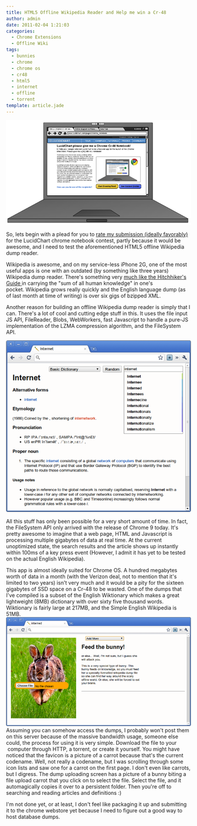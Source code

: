 ```yaml
---
title: HTML5 Offline Wikipedia Reader and Help me win a Cr-48
author: admin
date: 2011-02-04 1:21:03
categories:
  - Chrome Extensions
  - Offline Wiki
tags: 
  - bunnies
  - chrome
  - chrome os
  - cr48
  - html5
  - internet
  - offline
  - torrent
template: article.jade
---
```


[![](690-11.png "690 (1)")](http://www.lucidchart.com/community/examples/view/4d40ad1f-f1b0-44a7-b39b-1db00ac17bf0)

So, lets begin with a plead for you to [rate my submission (ideally favorably)](http://www.lucidchart.com/community/examples/view/4d40ad1f-f1b0-44a7-b39b-1db00ac17bf0) for the LucidChart chrome notebook contest, partly because it would be awesome, and I need to test the aforementioned HTML5 offline Wikipedia dump reader.

Wikipedia is awesome, and on my service-less iPhone 2G, one of the most useful apps is one with an outdated (by something like three years) Wikipedia dump reader. There's something very [much like the Hitchhiker's Guide ](http://xkcd.com/548/)in carrying the "sum of all human knowledge" in one's pocket. Wikipedia grows really quickly and the English language dump (as of last month at time of writing) is over six gigs of bzipped XML.

Another reason for building an offline Wikipedia dump reader is simply that I can. There's a lot of cool and cutting edge stuff in this. It uses the file input JS API, FileReader, Blobs, WebWorkers, fast Javascript to handle a pure-JS implementation of the LZMA compression algorithm, and the FileSystem API.

[![](Internet-Google-Chrome_002.png "Internet - Google Chrome_002")](Internet-Google-Chrome_002.png)

All this stuff has only been possible for a very short amount of time. In fact, the FileSystem API only arrived with the release of Chrome 9 today. It's pretty awesome to imagine that a web page, HTML and Javascript is processing multiple gigabytes of data at real time. At the current unoptimized state, the search results and the article shows up instantly within 100ms of a key press event (However, I admit it has yet to be tested on the actual English Wikipedia).

This app is almost ideally suited for Chrome OS. A hundred megabytes worth of data in a month (with the Verizon deal, not to mention that it's limited to two years) isn't very much and it would be a pity for the sixteen gigabytes of SSD space on a Cr-48 to be wasted. One of the dumps that I've compiled is a subset of the English Wiktionary which makes a great lightweight (8MB) dictionary with over sixty five thousand words. Wiktionary is fairly large at 217MB, and the Simple English Wikipedia is 51MB.
[![](interned-Google-Chrome_004.png "interned - Google Chrome_004")](interned-Google-Chrome_004.png)
Assuming you can somehow access the dumps, I probably won't post them on this server because of the massive bandwidth usage, someone else could, the process for using it is very simple. Download the file to your  computer through HTTP, a torrent, or create it yourself. You might have noticed that the favicon is a picture of a carrot because that's the current codename. Well, not really a codename, but I was scrolling through some icon lists and saw one for a carrot on the first page. I don't even like carrots, but I digress. The dump uploading screen has a picture of a bunny biting a file upload carrot that you click on to select the file. Select the file, and it automagically copies it over to a persistent folder. Then you're off to searching and reading articles and definitions :)

I'm not done yet, or at least, I don't feel like packaging it up and submitting it to the chrome webstore yet because I need to figure out a good way to host database dumps.
